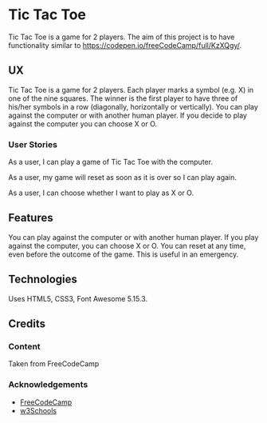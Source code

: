 # Tic Tac Toe

Tic Tac Toe is a game for 2 players.  The aim of this project is to have functionality
similar to https://codepen.io/freeCodeCamp/full/KzXQgy/.

## UX

Tic Tac Toe is a game for 2 players.  Each player marks a symbol (e.g. X) in one of the nine squares.
The winner is the first player to have three of his/her symbols in a row (diagonally, horizontally or vertically).  You can play against the computer or with another human player.  If you decide to play against the computer you can choose X or O.

### User Stories

As a user, I can play a game of Tic Tac Toe with the computer.

As a user, my game will reset as soon as it is over so I can play again.

As a user, I can choose whether I want to play as X or O.

## Features

You can play against the computer or with another human player.  If you play against the computer, you can choose X or O.  You can reset at any time, even before the outcome of the game.  This is useful in an emergency.

## Technologies

Uses HTML5, CSS3, Font Awesome 5.15.3.

## Credits

### Content

Taken from FreeCodeCamp

### Acknowledgements

- [FreeCodeCamp](https://www.freecodecamp.org)
- [w3Schools](https://www.w3schools.com)
